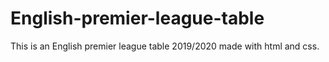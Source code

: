 # English-premier-league-table
This is an English premier league table 2019/2020 made 
with html and css.
